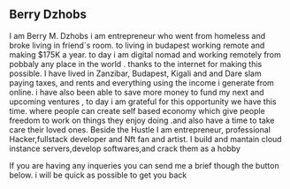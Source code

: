## Berry Dzhobs

I am Berry M. Dzhobs i am entrepreneur who went from homeless and broke living in friend`s room. to living in budapest working remote and making $175K a year. to day i am digital nomad and working remotely from pobbaly any place in the world . thanks to the internet for making this possible. I have lived in Zanzibar, Budapest, Kigali and and Dare slam paying taxes, and rents and everything using the income i generate from online. i have also been able to save more money to fund my next and upcoming ventures , to day i am grateful for this opportunity we have this time. where people can create self based economy which give people freedom to work on things they enjoy doing .and also have a time to take care their loved ones. Beside the Hustle I am entrepreneur, professional Hacker,fullstack developer and Nft fan and artist. I build and mantain cloud instance servers,develop softwares,and crack them as a hobby

If you are having any inqueries you can send me a brief though the button below. i will be quick as possible to get you back
